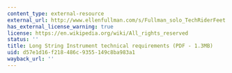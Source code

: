 ```yaml
---
content_type: external-resource
external_url: http://www.ellenfullman.com/s/Fullman_solo_TechRiderFeet.pdf
has_external_license_warning: true
license: https://en.wikipedia.org/wiki/All_rights_reserved
status: ''
title: Long String Instrument technical requirements (PDF - 1.3MB)
uid: d57e1d16-f218-486c-9355-149c8ba983a1
wayback_url: ''
---
```

